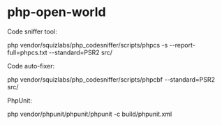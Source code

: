 # php-open-world

Code sniffer tool:

 php vendor/squizlabs/php_codesniffer/scripts/phpcs -s --report-full=phpcs.txt --standard=PSR2 src/

Code auto-fixer:

 php vendor/squizlabs/php_codesniffer/scripts/phpcbf --standard=PSR2 src/        
 
PhpUnit:

 php vendor/phpunit/phpunit/phpunit -c build/phpunit.xml
